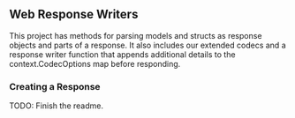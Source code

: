 ## Web Response Writers

This project has methods for parsing models and structs as response
objects and parts of a response.  It also includes our extended
codecs and a response writer function that appends additional details
to the context.CodecOptions map before responding.

### Creating a Response

TODO: Finish the readme.
